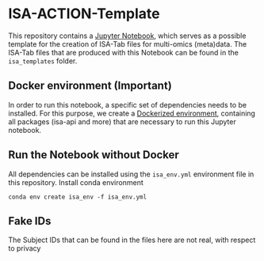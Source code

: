 # ISA-ACTION-Template
This repository contains a [Jupyter Notebook](https://github.com/Xomics/ISA-ACTION-Template/blob/main/ISA_ACTION-Template.ipynb), which serves as a possible template for the creation of ISA-Tab files for multi-omics (meta)data.
The ISA-Tab files that are produced with this Notebook can be found in the `isa_templates` folder.

## Docker environment (**Important**)

In order to run this notebook, a specific set of dependencies needs to be installed. For this purpose, we create a [Dockerized environment](https://github.com/Xomics/Isatools_environment), containing all packages (isa-api and more) that are necessary to run this Jupyter notebook.

## Run the Notebook without Docker

All dependencies can be installed using the `isa_env.yml` environment file in this repository. Install conda environment
```
conda env create isa_env -f isa_env.yml
```

## Fake IDs
The Subject IDs that can be found in the files here are not real, with respect to privacy



